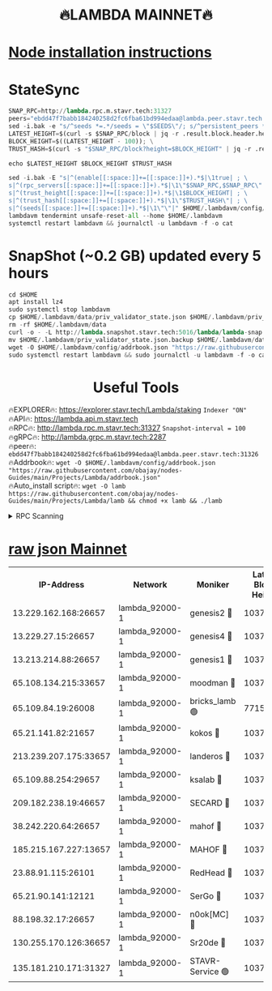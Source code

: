 <h1 align="center"> 🔥LAMBDA MAINNET🔥</h1>


[Node installation instructions](https://github.com/obajay/nodes-Guides/tree/main/Projects/Lambda)
=


# StateSync
```python
SNAP_RPC=http://lambda.rpc.m.stavr.tech:31327
peers="ebdd47f7babb184240258d2fc6fba61bd994edaa@lambda.peer.stavr.tech:31326" 
sed -i.bak -e "s/^seeds *=.*/seeds = \"$SEEDS\"/; s/^persistent_peers *=.*/persistent_peers = \"$PEERS\"/" $HOME/.lambdavm/config/config.toml
LATEST_HEIGHT=$(curl -s $SNAP_RPC/block | jq -r .result.block.header.height); \
BLOCK_HEIGHT=$((LATEST_HEIGHT - 100)); \
TRUST_HASH=$(curl -s "$SNAP_RPC/block?height=$BLOCK_HEIGHT" | jq -r .result.block_id.hash)

echo $LATEST_HEIGHT $BLOCK_HEIGHT $TRUST_HASH

sed -i.bak -E "s|^(enable[[:space:]]+=[[:space:]]+).*$|\1true| ; \
s|^(rpc_servers[[:space:]]+=[[:space:]]+).*$|\1\"$SNAP_RPC,$SNAP_RPC\"| ; \
s|^(trust_height[[:space:]]+=[[:space:]]+).*$|\1$BLOCK_HEIGHT| ; \
s|^(trust_hash[[:space:]]+=[[:space:]]+).*$|\1\"$TRUST_HASH\"| ; \
s|^(seeds[[:space:]]+=[[:space:]]+).*$|\1\"\"|" $HOME/.lambdavm/config/config.toml
lambdavm tendermint unsafe-reset-all --home $HOME/.lambdavm
systemctl restart lambdavm && journalctl -u lambdavm -f -o cat

```
# SnapShot (~0.2 GB) updated every 5 hours
```python
cd $HOME
apt install lz4
sudo systemctl stop lambdavm
cp $HOME/.lambdavm/data/priv_validator_state.json $HOME/.lambdavm/priv_validator_state.json.backup
rm -rf $HOME/.lambdavm/data
curl -o - -L http://lambda.snapshot.stavr.tech:5016/lambda/lambda-snap.tar.lz4 | lz4 -c -d - | tar -x -C $HOME/.lambdavm --strip-components 2
mv $HOME/.lambdavm/priv_validator_state.json.backup $HOME/.lambdavm/data/priv_validator_state.json
wget -O $HOME/.lambdavm/config/addrbook.json "https://raw.githubusercontent.com/obajay/nodes-Guides/main/Projects/Lambda/addrbook.json"
sudo systemctl restart lambdavm && sudo journalctl -u lambdavm -f -o cat
```
 <h1 align="center"> Useful Tools</h1>

🔥EXPLORER🔥:      https://explorer.stavr.tech/Lambda/staking	        `Indexer "ON"` \
🔥API🔥: 			 		 https://lambda.api.m.stavr.tech \
🔥RPC🔥:           http://lambda.rpc.m.stavr.tech:31327	              `Snapshot-interval = 100` \
🔥gRPC🔥:          http://lambda.grpc.m.stavr.tech:2287 \
🔥peer🔥:					 `ebdd47f7babb184240258d2fc6fba61bd994edaa@lambda.peer.stavr.tech:31326` \
🔥Addrbook🔥:    ```wget -O $HOME/.lambdavm/config/addrbook.json "https://raw.githubusercontent.com/obajay/nodes-Guides/main/Projects/Lambda/addrbook.json"``` \
🔥Auto_install script🔥: ```wget -O lamb https://raw.githubusercontent.com/obajay/nodes-Guides/main/Projects/Lambda/lamb && chmod +x lamb && ./lamb```


<details>
<summary>RPC Scanning</summary>

<h2 align="center"> We scan nodes in real time every 4 hours. And we provide the final result of RPC endpoints.
We cannot influence the operation of these nodes in any way. </h2>


```python
If Voting Power is higher than 0 --> then the Node is a validator of the network and may be subject to attack and be a potential threat to the chain.
```
```python
We marked such validators with a red symbol
```

</details>

[raw json Mainnet](https://rpc-check.lambm.stavr.tech/lambm/rpc-lambm-result.json)
=


<table><tr><th>IP-Address</th><th>Network</th><th>Moniker</th><th>Latest Block Height</th><th>Earliest Block Height</th><th>Catching Up</th><th>Tx Index</th><th>Voting Power</th><th>Scan Time</th></tr><tr><td>13.229.162.168:26657</td><td>lambda_92000-1</td><td>genesis2 🔴</td><td>10378134</td><td>1</td><td>False</td><td>on</td><td>16609038</td><td>2023-12-06T04:59:13.478072742UTC</td></tr><tr><td>13.229.27.15:26657</td><td>lambda_92000-1</td><td>genesis4 🔴</td><td>10378135</td><td>1</td><td>False</td><td>on</td><td>9887611</td><td>2023-12-06T04:59:16.523583720UTC</td></tr><tr><td>13.213.214.88:26657</td><td>lambda_92000-1</td><td>genesis1 🔴</td><td>10378136</td><td>1</td><td>False</td><td>on</td><td>107835</td><td>2023-12-06T04:59:17.903219623UTC</td></tr><tr><td>65.108.134.215:33657</td><td>lambda_92000-1</td><td>moodman 🔴</td><td>10378138</td><td>632001</td><td>False</td><td>off</td><td>1070005</td><td>2023-12-06T04:59:22.995264104UTC</td></tr><tr><td>65.109.84.19:26008</td><td>lambda_92000-1</td><td>bricks_lamb 🟢</td><td>7715743</td><td>7581001</td><td>False</td><td>on</td><td>0</td><td>2023-12-06T04:59:27.354520303UTC</td></tr><tr><td>65.21.141.82:21657</td><td>lambda_92000-1</td><td>kokos 🔴</td><td>10378137</td><td>7716001</td><td>False</td><td>off</td><td>546765</td><td>2023-12-06T04:59:20.302313449UTC</td></tr><tr><td>213.239.207.175:33657</td><td>lambda_92000-1</td><td>landeros 🔴</td><td>10378134</td><td>8136001</td><td>False</td><td>off</td><td>935617</td><td>2023-12-06T04:59:07.388631404UTC</td></tr><tr><td>65.109.88.254:29657</td><td>lambda_92000-1</td><td>ksalab 🔴</td><td>10378138</td><td>8715001</td><td>False</td><td>on</td><td>501519</td><td>2023-12-06T04:59:23.693985857UTC</td></tr><tr><td>209.182.238.19:46657</td><td>lambda_92000-1</td><td>SECARD 🔴</td><td>10378134</td><td>9443001</td><td>False</td><td>on</td><td>2092101</td><td>2023-12-06T04:59:12.550679710UTC</td></tr><tr><td>38.242.220.64:26657</td><td>lambda_92000-1</td><td>mahof 🔴</td><td>10378133</td><td>10131001</td><td>False</td><td>off</td><td>770350</td><td>2023-12-06T04:59:02.608456094UTC</td></tr><tr><td>185.215.167.227:13657</td><td>lambda_92000-1</td><td>MAHOF 🔴</td><td>10378136</td><td>10134001</td><td>False</td><td>on</td><td>2051510</td><td>2023-12-06T04:59:16.921475877UTC</td></tr><tr><td>23.88.91.115:26101</td><td>lambda_92000-1</td><td>RedHead 🔴</td><td>10378134</td><td>10278134</td><td>False</td><td>off</td><td>553202</td><td>2023-12-06T04:59:07.608988983UTC</td></tr><tr><td>65.21.90.141:12121</td><td>lambda_92000-1</td><td>SerGo 🔴</td><td>10378138</td><td>10278138</td><td>False</td><td>off</td><td>10521568</td><td>2023-12-06T04:59:24.040500387UTC</td></tr><tr><td>88.198.32.17:26657</td><td>lambda_92000-1</td><td>n0ok[MC] 🔴</td><td>10378139</td><td>10278139</td><td>False</td><td>off</td><td>1578630</td><td>2023-12-06T04:59:27.010363249UTC</td></tr><tr><td>130.255.170.126:36657</td><td>lambda_92000-1</td><td>Sr20de 🔴</td><td>10378134</td><td>10353001</td><td>False</td><td>off</td><td>671069</td><td>2023-12-06T04:59:08.016559895UTC</td></tr><tr><td>135.181.210.171:31327</td><td>lambda_92000-1</td><td>STAVR-Service 🟢</td><td>10378138</td><td>10374001</td><td>False</td><td>on</td><td>0</td><td>2023-12-06T04:59:22.674830543UTC</td></tr></table>

